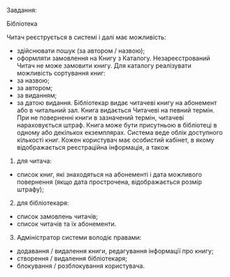 Завдання:

Бібліотека

Читач реєструється в системі і далі має можливість:
- здійснювати пошук (за автором / назвою);
- оформляти замовлення на Книгу з Каталогу.
Незареєстрований Читач не може замовити книгу.
Для каталогу реалізувати можливість сортування книг:
- за назвою;
- за автором;
- за виданням;
- за датою видання.
Бібліотекар видає читачеві книгу на абонемент або в читальний зал. Книга видається Читачеві на певний термін. При не поверненні книги в зазначений термін, читачеві нараховується штраф.
Книга може бути присутньою в бібліотеці в одному або декількох екземплярах. Система веде облік доступного кількості книг.
Кожен користувач має особистий кабінет, в якому відображається реєстраційна інформація, а також
1) для читача:
- список книг, які знаходяться на абонементі і дата можливого повернення (якщо дата прострочена, відображається розмір штрафу);
2) для бібліотекаря:
- список замовлень читачів;
- список читачів та їх абонементи.
3) Адміністратор системи володіє правами:
- додавання / видалення книги, редагування інформації про книгу;
- створення / видалення бібліотекаря;
- блокування / розблокування користувача.

